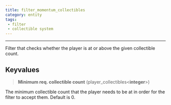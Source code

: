 ```yaml
---
title: filter_momentum_collectibles
category: entity
tags:
 - filter
 - collectible system
---
```


----
Filter that checks whether the player is at or above the given collectible count.


## Keyvalues

>**Minimum req. collectible count** (player_collectibles&lt;**integer**&gt;)

The minimum collectible count that the player needs to be at in order for the filter to accept them.
Default is 0.
